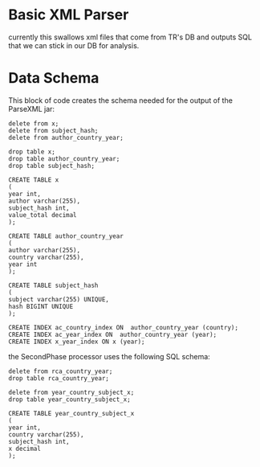 Basic XML Parser
================

currently this swallows xml files that come from TR's DB and outputs SQL that we can stick in our DB for analysis. 
 
Data Schema
===========
This block of code creates the schema needed for the output of the ParseXML jar: 
 
    delete from x;
    delete from subject_hash;
    delete from author_country_year;

    drop table x;
    drop table author_country_year;
    drop table subject_hash;
    
    CREATE TABLE x
    (
    year int,
    author varchar(255),
    subject_hash int,
    value_total decimal
    );

    CREATE TABLE author_country_year
    (
    author varchar(255),
    country varchar(255),
    year int
    );
        
    CREATE TABLE subject_hash
    (
    subject varchar(255) UNIQUE,
    hash BIGINT UNIQUE
    );
    
    CREATE INDEX ac_country_index ON  author_country_year (country);
    CREATE INDEX ac_year_index ON  author_country_year (year);
    CREATE INDEX x_year_index ON x (year);
    
    

the SecondPhase processor uses the following SQL schema:
 
    delete from rca_country_year;
    drop table rca_country_year;
    
    delete from year_country_subject_x;
    drop table year_country_subject_x;
    
    CREATE TABLE year_country_subject_x
    (
    year int,
    country varchar(255),
    subject_hash int,
    x decimal
    );

